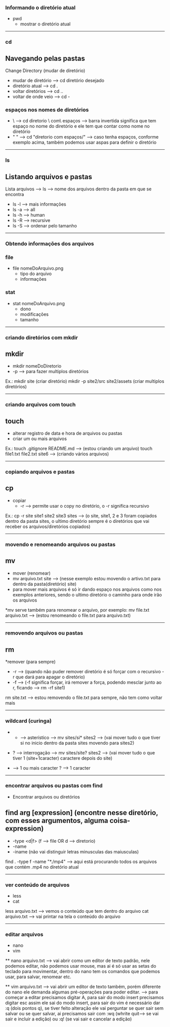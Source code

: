 ### Informando o diretório atual
  * pwd
    * mostrar o diretório atual

--------------------------------------------------------------------------------
### cd
## Navegando pelas pastas
Change Directory (mudar de diretório)
  * mudar de diretório --> cd diretório desejado
  * diretório atual --> cd . 
  * voltar diretórios --> cd ..
  * voltar de onde veio --> cd -

### espaços nos nomes de diretórios
* \ --> cd diretorio \ com\ espaços --> barra invertida significa que tem espaço no nome do diretório e ele tem que contar como nome no diretório
* " " --> cd "diretorio com espaços/" --> caso tenha espaços, conforme exemplo acima, também podemos usar aspas para definir o diretório
--------------------------------------------------------------------------------

### ls
## Listando arquivos e pastas
Lista arquivos --> ls --> nome dos arquivos dentro da pasta em que se encontra
  * ls -l --> mais informações
  * ls -a --> all
  * ls -h --> human
  * ls -R --> recursive
  * ls -S --> ordenar pelo tamanho

--------------------------------------------------------------------------------
### Obtendo informações dos arquivos

### file
* file nomeDoArquivo.png
  * tipo do arquivo
  * informações
### stat
* stat nomeDoArquivo.png
  * dono
  * modificações
  * tamanho

--------------------------------------------------------------------------------
### criando diretórios com mkdir

## mkdir
* mkdir nomeDoDiretorio
* -p --> para fazer multiplos diretórios

Ex.: mkdir site (criar diretório)
mkdir -p site2/src site2/assets (criar multiplos diretórios)

--------------------------------------------------------------------------------

### criando arquivos com touch

## touch
* alterar registro de data e hora de arquivos ou pastas
* criar um ou mais arquivos

Ex.: touch .gitignore README.md --> (estou criando um arquivo)
touch file1.txt file2.txt site6 --> (criando vários arquivos)

--------------------------------------------------------------------------------

### copiando arquivos e pastas

## cp
* copiar
  * -r --> permite usar o copy no diretório, o -r significa recursivo

Ex.: cp -r site site1 site2 site3 sites --> (o site, site1, 2 e 3 foram copiados dentro da pasta sites, o ultimo diretório sempre é o diretórios que vai receber os arquivos/diretórios copiados)

--------------------------------------------------------------------------------

### movendo e renomeando arquivos ou pastas

## mv
* mover (renomear)
* mv arquivo.txt site --> (nesse exemplo estou movendo o artivo.txt para dentro da pasta(diretório) site)
* para mover mais arquivos é só ir dando espaço nos arquivos como nos exemplos anteriores, sendo o ultimo diretório o caminho para onde irão os arquivos

*mv serve também para renomear o arquivo, por exemplo:
mv file.txt arquivo.txt --> (estou renomeando o file.txt para arquivo.txt)

--------------------------------------------------------------------------------

### removendo arquivos ou pastas

## rm
*remover (para sempre)
  * -r --> (quando não puder remover diretório é só forçar com o recursivo -r que dará para apagar o diretório)
  * -f --> (-f significa forçar, irá remover a força, podendo mesclar junto ao r, ficando --> rm -rf site1)

rm site.txt --> estou removendo o file.txt para sempre, não tem como voltar mais

--------------------------------------------------------------------------------

### wildcard (curinga)
* * --> asterístico --> mv sites/si* sites2 --> (vai mover tudo o que tiver si no inicio dentro da pasta sites movendo para sites2)
* ? --> interrogação --> mv sites/site? sites2 --> (vai mover tudo o que tiver 1 (site+1caracter) caractere depois do site)

* --> 1 ou mais caracter
? --> 1 caracter

--------------------------------------------------------------------------------

### encontrar arquivos ou pastas com find
* Encontrar arquivos ou diretórios

## find <path> arg [expression] (encontre nesse diretório, com esses argumentos, alguma coisa- expression)
  * -type <d|f> (f --> file OR d --> diretorio)
  * -name
  * -iname (não vai distinguir letras minusculas das maiusculas)

find . -type f -name "*./mp4" --> aqui está procurando todos os arquivos que contém .mp4 no diretório atual

--------------------------------------------------------------------------------

### ver conteúdo de arquivos
  * less
  * cat

less arquivo.txt --> vemos o conteúdo que tem dentro do arquivo
cat arquivo.txt --> vai printar na tela o conteúdo do arquivo

--------------------------------------------------------------------------------

### editar arquivos
  * nano
  * vim

** nano arquivo.txt --> vai abrir como um editor de texto padrão, nele podemos editar, não podemos usar mouse, mas ai é só usar as setas do teclado para movimentar, dentro do nano tem os comandos que podemos usar, para salvar, renomear etc.

** vim arquivo.txt --> vai abrir um editor de texto também, porém diferente do nano ele demanda algumas pré-operações para poder editar. 
  --> para começar a editar precisamos digitar A, para sair do modo insert precisamos digitar esc assim ele sai do modo insert, 
  para sair do vim é necessário dar :q (dois pontos q), se tiver feito alteração ele vai perguntar se quer sair sem salvar ou se quer salvar, ai precisamos sair com :wq (whrite quit--> se vai sair e incluir a edição) ou :q! (se vai sair e cancelar a edição)
